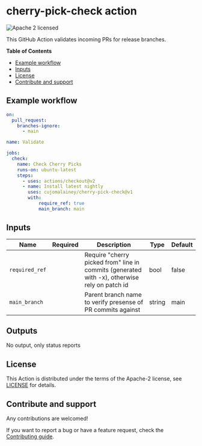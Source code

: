 # cherry-pick-check action

![Apache 2 licensed](https://img.shields.io/github/license/cujomalainey/cherry-pick-check)

This GitHub Action validates incoming PRs for release branches.

**Table of Contents**

* [Example workflow](#example-workflow)
* [Inputs](#inputs)
* [License](#license)
* [Contribute and support](#contribute-and-support)

## Example workflow

```yaml
on:
  pull_request:
    branches-ignore: 
      - main

name: Validate

jobs:
  check:
    name: Check Cherry Picks
    runs-on: ubuntu-latest
    steps:
      - uses: actions/checkout@v2
      - name: Install latest nightly
        uses: cujomalainey/cherry-pick-check@v1
        with:
            require_ref: true
            main_branch: main
```

## Inputs

| Name           | Required | Description                                                                                  | Type   | Default |
| -------------- | :------: | ---------------------------------------------------------------------------------------------| ------ | --------|
| `required_ref` |          | Require "cherry picked from" line in commits (generated with -x), otherwise rely on patch id | bool   | false   |
| `main_branch`  |          | Parent branch name to verify presense of PR commits against                                  | string | main    |

## Outputs

No output, only status reports

## License

This Action is distributed under the terms of the Apache-2 license, see [LICENSE](https://github.com/cujomalainey/cherry-pick-check/blob/main/LICENSE) for details.

## Contribute and support

Any contributions are welcomed!

If you want to report a bug or have a feature request,
check the [Contributing guide](https://github.com/cujomalainey/cherry-pick-check/blob/main/CONTRIBUTING.md).
